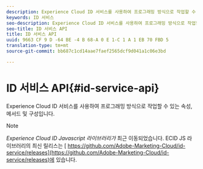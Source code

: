 ```yaml
---
description: Experience Cloud ID 서비스를 사용하여 프로그래밍 방식으로 작업할 수 있는 속성, 메서드 및 구성입니다.
keywords: ID 서비스
seo-description: Experience Cloud ID 서비스를 사용하여 프로그래밍 방식으로 작업할 수 있는 속성, 메서드 및 구성입니다.
seo-title: ID 서비스 API
title: ID 서비스 API
uuid: 9663 CF 9 D -64 BE -4 B 68-A 0 E 1-C 1 A 1 EB 70 FBD 5
translation-type: tm+mt
source-git-commit: bb687c1cd14aae7faef2565dcf9d041a1c06e3bd

---
```



# ID 서비스 API{#id-service-api}

Experience Cloud ID 서비스를 사용하여 프로그래밍 방식으로 작업할 수 있는 속성, 메서드 및 구성입니다.

>[!NOTE]
>
>*Experience Cloud ID Javascript 라이브러리가* 최근 이동되었습니다. ECID JS 라이브러리의 최신 릴리스는 [ https://github.com/Adobe-Marketing-Cloud/id-service/releases](https://github.com/Adobe-Marketing-Cloud/id-service/releases)에 있습니다.

